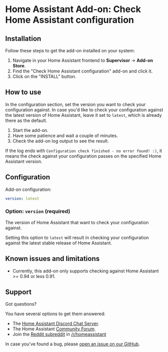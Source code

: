 # Home Assistant Add-on: Check Home Assistant configuration

## Installation

Follow these steps to get the add-on installed on your system:

1. Navigate in your Home Assistant frontend to **Supervisor** -> **Add-on Store**.
2. Find the "Check Home Assistant configuration" add-on and click it.
3. Click on the "INSTALL" button.

## How to use

In the configuration section, set the version you want to check your configuration
against. In case you'd like to check your configuration against the latest version of
Home Assistant, leave it set to `latest`, which is already there as the default.

1. Start the add-on.
2. Have some patience and wait a couple of minutes.
3. Check the add-on log output to see the result.

If the log ends with `Configuration check finished - no error found! :)`,
it means the check against your configuration passes on the specified
Home Assistant version.

## Configuration

Add-on configuration:

```yaml
version: latest
```

### Option: `version` (required)

The version of Home Assistant that want to check your configuration against.

Setting this option to `latest` will result in checking your configuration
against the latest stable release of Home Assistant.

## Known issues and limitations

- Currently, this add-on only supports checking against Home Assistant >= 0.94
  or less 0.91.

## Support

Got questions?

You have several options to get them answered:

- The [Home Assistant Discord Chat Server][discord].
- The Home Assistant [Community Forum][forum].
- Join the [Reddit subreddit][reddit] in [/r/homeassistant][reddit]

In case you've found a bug, please [open an issue on our GitHub][issue].

[discord]: https://discord.gg/c5DvZ4e
[forum]: https://community.home-assistant.io
[issue]: https://github.com/home-assistant/hassio-addons/issues
[reddit]: https://reddit.com/r/homeassistant
[repository]: https://github.com/hassio-addons/repository
